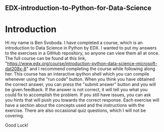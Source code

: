  ## EDX-introduction-to-Python-for-Data-Science
 # Introduction
  Hi my name is Ben Svoboda. I have completed a course, which is an introduction to Data Science in Python by EDX. I wanted to put my answers to the exercises in a GitHub repository, so anyone can view them all at once. The full course can be found at this link, "https://www.edx.org/course/introduction-python-data-science-microsoft-dat208x-8" and I recommend completing the course while following along her. This course has an interactive ipython shell which you can compile whenever using the "run code" button. When you think you have obtained the correct answer, you can press the "submit answer" button and you will be given feedback. If the answer is not correct, it will tell you what you could fix to accomplish the problem. If you still have issues, you can ask you hints that will push you towards the correct response. Each exercise will have a section about the concepts used and the instructions with the exercise. There are also occasional quiz questions, which I will not be covering.
  
  Good Luck! 
